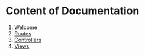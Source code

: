 # Content of Documentation
1. <a href="01welcome.md">Welcome</a>
2. <a href="02routes.md">Routes</a>
3. <a href="03controller.md">Controllers</a>
4. <a href="04view.md">Views</a>

